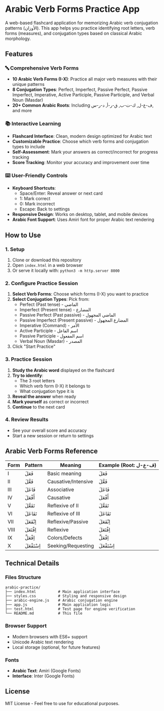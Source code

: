 # Arabic Verb Forms Practice App

A web-based flashcard application for memorizing Arabic verb conjugation patterns (الأوزان). This app helps you practice identifying root letters, verb forms (measures), and conjugation types based on classical Arabic morphology.

## Features

### 🔤 Comprehensive Verb Forms
- **10 Arabic Verb Forms (I-X)**: Practice all major verb measures with their unique patterns
- **8 Conjugation Types**: Perfect, Imperfect, Passive Perfect, Passive Imperfect, Imperative, Active Participle, Passive Participle, and Verbal Noun (Masdar)
- **20+ Common Arabic Roots**: Including ف-ع-ل, ك-ت-ب, ق-ر-أ, د-ر-س, and more

### 📚 Interactive Learning
- **Flashcard Interface**: Clean, modern design optimized for Arabic text
- **Customizable Practice**: Choose which verb forms and conjugation types to include
- **Self-Assessment**: Mark your answers as correct/incorrect for progress tracking
- **Score Tracking**: Monitor your accuracy and improvement over time

### ⌨️ User-Friendly Controls
- **Keyboard Shortcuts**: 
  - Space/Enter: Reveal answer or next card
  - 1: Mark correct
  - 0: Mark incorrect
  - Escape: Back to settings
- **Responsive Design**: Works on desktop, tablet, and mobile devices
- **Arabic Font Support**: Uses Amiri font for proper Arabic text rendering

## How to Use

### 1. Setup
1. Clone or download this repository
2. Open `index.html` in a web browser
3. Or serve it locally with: `python3 -m http.server 8000`

### 2. Configure Practice Session
1. **Select Verb Forms**: Choose which forms (I-X) you want to practice
2. **Select Conjugation Types**: Pick from:
   - Perfect (Past tense) - الماضي
   - Imperfect (Present tense) - المضارع
   - Passive Perfect (Past passive) - الماضي المجهول
   - Passive Imperfect (Present passive) - المضارع المجهول
   - Imperative (Command) - الأمر
   - Active Participle - اسم الفاعل
   - Passive Participle - اسم المفعول
   - Verbal Noun (Masdar) - المصدر
3. Click "Start Practice"

### 3. Practice Session
1. **Study the Arabic word** displayed on the flashcard
2. **Try to identify**:
   - The 3 root letters
   - Which verb form (I-X) it belongs to
   - What conjugation type it is
3. **Reveal the answer** when ready
4. **Mark yourself** as correct or incorrect
5. **Continue** to the next card

### 4. Review Results
- See your overall score and accuracy
- Start a new session or return to settings

## Arabic Verb Forms Reference

| Form | Pattern | Meaning | Example (Root: ف-ع-ل) |
|------|---------|---------|---------------------|
| I | فَعَلَ | Basic meaning | فَعَلَ |
| II | فَعَّلَ | Causative/Intensive | فَعَّلَ |
| III | فَاعَلَ | Associative | فَاعَلَ |
| IV | أَفْعَلَ | Causative | أَفْعَلَ |
| V | تَفَعَّلَ | Reflexive of II | تَفَعَّلَ |
| VI | تَفَاعَلَ | Reflexive of III | تَفَاعَلَ |
| VII | اِنْفَعَلَ | Reflexive/Passive | اِنْفَعَلَ |
| VIII | اِفْتَعَلَ | Reflexive | اِفْتَعَلَ |
| IX | اِفْعَلَّ | Colors/Defects | اِفْعَلَّ |
| X | اِسْتَفْعَلَ | Seeking/Requesting | اِسْتَفْعَلَ |

## Technical Details

### Files Structure
```
arabic-practice/
├── index.html          # Main application interface
├── styles.css          # Styling and responsive design
├── arabic-engine.js    # Arabic conjugation engine
├── app.js              # Main application logic
├── test.html           # Test page for engine verification
└── README.md           # This file
```

### Browser Support
- Modern browsers with ES6+ support
- Unicode Arabic text rendering
- Local storage (optional, for future features)

### Fonts
- **Arabic Text**: Amiri (Google Fonts)
- **Interface**: Inter (Google Fonts)

## License

MIT License - Feel free to use for educational purposes.
